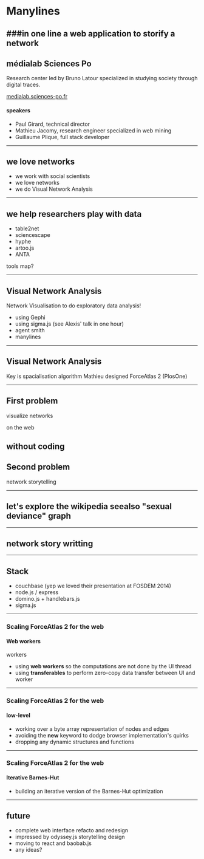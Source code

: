 # Manylines
###in one line
a web application to storify a network
---
## médialab Sciences Po
Research center led by Bruno Latour specialized in studying society through digital traces.

[medialab.sciences-po.fr](http://www.medialab.sciences-po.fr)
#### speakers
- Paul Girard, technical director
- Mathieu Jacomy, research engineer specialized in web mining
- Guillaume Plique, full stack developer

---
<!-- .slide: data-background="#f0f0f0" -->
## we love networks
- we work with social scientists
- we love networks
- we do Visual Network Analysis
---
<!-- .slide: data-background="#f0f0f0" -->
## we help researchers play with data
- table2net
- sciencescape
- hyphe
- artoo.js
- ANTA

tools map?

---
## Visual Network Analysis
Network Visualisation to do exploratory data analysis!

- using Gephi
- using sigma.js (see Alexis' talk in one hour)
- agent smith
- manylines
---
## Visual Network Analysis
Key is spacialisation algorithm
Mathieu designed ForceAtlas 2 (PlosOne)

---
## First problem
visualize networks

on the web

without coding
---
## Second problem
network storytelling

---
## let's explore the wikipedia seealso "sexual deviance" graph

---
## network story writting

---
## Stack
- couchbase (yep we loved their presentation at FOSDEM 2014)
- node.js / express
- domino.js + handlebars.js
- sigma.js
---
### Scaling ForceAtlas 2 for the web
#### Web workers
workers
- using **web workers** so the computations are not done by the UI thread
- using **transferables** to perform zero-copy data transfer between UI and worker
---
### Scaling ForceAtlas 2 for the web
#### low-level
- working over a byte array representation of nodes and edges
- avoiding the **new** keyword to dodge browser implementation's quirks
- dropping any dynamic structures and functions
---
### Scaling ForceAtlas 2 for the web
#### Iterative Barnes-Hut
- building an iterative version of the Barnes-Hut optimization
---
## future
- complete web interface refacto and redesign
- impressed by odyssey.js storytelling design
- moving to react and baobab.js
- any ideas?
